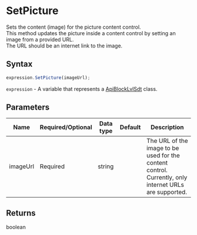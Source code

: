 # SetPicture

Sets the content (image) for the picture content control.\
This method updates the picture inside a content control by setting an image from a provided URL.\
The URL should be an internet link to the image.

## Syntax

```javascript
expression.SetPicture(imageUrl);
```

`expression` - A variable that represents a [ApiBlockLvlSdt](../ApiBlockLvlSdt.md) class.

## Parameters

| **Name** | **Required/Optional** | **Data type** | **Default** | **Description** |
| ------------- | ------------- | ------------- | ------------- | ------------- |
| imageUrl | Required | string |  | The URL of the image to be used for the content control. Currently, only internet URLs are supported. |

## Returns

boolean